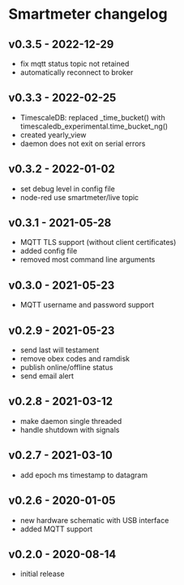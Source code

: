 # Smartmeter changelog

## v0.3.5 - 2022-12-29
* fix mqtt status topic not retained
* automatically reconnect to broker

## v0.3.3 - 2022-02-25
* TimescaleDB: replaced \_time\_bucket() with timescaledb\_experimental.time\_bucket\_ng()
* created yearly\_view
* daemon does not exit on serial errors

## v0.3.2 - 2022-01-02
* set debug level in config file
* node-red use smartmeter/live topic

## v0.3.1 - 2021-05-28
* MQTT TLS support (without client certificates)
* added config file
* removed most command line arguments

## v0.3.0 - 2021-05-23
* MQTT username and password support

## v0.2.9 - 2021-05-23
* send last will testament
* remove obex codes and ramdisk
* publish online/offline status
* send email alert

## v0.2.8 - 2021-03-12
* make daemon single threaded
* handle shutdown with signals

## v0.2.7 - 2021-03-10
* add epoch ms timestamp to datagram

## v0.2.6 - 2020-01-05
* new hardware schematic with USB interface
* added MQTT support

## v0.2.0 - 2020-08-14
* initial release
